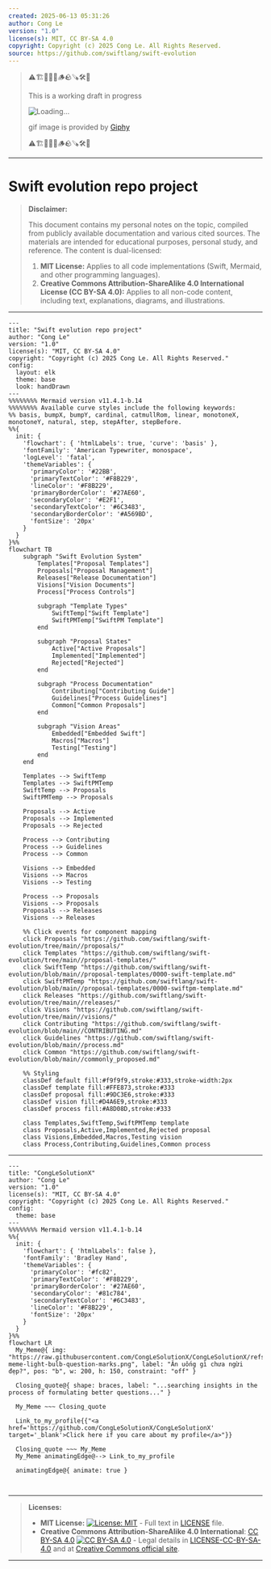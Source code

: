 ```yaml
---
created: 2025-06-13 05:31:26
author: Cong Le
version: "1.0"
license(s): MIT, CC BY-SA 4.0
copyright: Copyright (c) 2025 Cong Le. All Rights Reserved.
source: https://github.com/swiftlang/swift-evolution
---
```



> ⚠️🏗️🚧🦺🧱🪵🪨🪚🛠️👷
> 
> This is a working draft in progress
> 
> ![Loading...](https://media3.giphy.com/media/v1.Y2lkPTc5MGI3NjExY2R6NW96ZW9hbDBib2dma25jdDMzd251MnN4ODdwcHRjcTZlY2pmMCZlcD12MV9pbnRlcm5hbF9naWZfYnlfaWQmY3Q9Zw/o37e1VlwzOvFS/giphy.gif)
>
> gif image is provided by [Giphy](https://giphy.com)
> 
> ⚠️🏗️🚧🦺🧱🪵🪨🪚🛠️👷


----


# Swift evolution repo project
> **Disclaimer:**
>
> This document contains my personal notes on the topic,
> compiled from publicly available documentation and various cited sources.
> The materials are intended for educational purposes, personal study, and reference.
> The content is dual-licensed:
> 1. **MIT License:** Applies to all code implementations (Swift, Mermaid, and other programming languages).
> 2. **Creative Commons Attribution-ShareAlike 4.0 International License (CC BY-SA 4.0):** Applies to all non-code content, including text, explanations, diagrams, and illustrations.
---


```mermaid
---
title: "Swift evolution repo project"
author: "Cong Le"
version: "1.0"
license(s): "MIT, CC BY-SA 4.0"
copyright: "Copyright (c) 2025 Cong Le. All Rights Reserved."
config:
  layout: elk
  theme: base
  look: handDrawn
---
%%%%%%%% Mermaid version v11.4.1-b.14
%%%%%%%% Available curve styles include the following keywords:
%% basis, bumpX, bumpY, cardinal, catmullRom, linear, monotoneX, monotoneY, natural, step, stepAfter, stepBefore.
%%{
  init: {
    'flowchart': { 'htmlLabels': true, 'curve': 'basis' },
    'fontFamily': 'American Typewriter, monospace',
    'logLevel': 'fatal',
    'themeVariables': {
      'primaryColor': '#22BB',
      'primaryTextColor': '#F8B229',
      'lineColor': '#F8B229',
      'primaryBorderColor': '#27AE60',
      'secondaryColor': '#E2F1',
      'secondaryTextColor': '#6C3483',
      'secondaryBorderColor': '#A569BD',
      'fontSize': '20px'
    }
  }
}%%
flowchart TB
    subgraph "Swift Evolution System"
        Templates["Proposal Templates"]
        Proposals["Proposal Management"]
        Releases["Release Documentation"]
        Visions["Vision Documents"]
        Process["Process Controls"]

        subgraph "Template Types"
            SwiftTemp["Swift Template"]
            SwiftPMTemp["SwiftPM Template"]
        end

        subgraph "Proposal States"
            Active["Active Proposals"]
            Implemented["Implemented"]
            Rejected["Rejected"]
        end

        subgraph "Process Documentation"
            Contributing["Contributing Guide"]
            Guidelines["Process Guidelines"]
            Common["Common Proposals"]
        end

        subgraph "Vision Areas"
            Embedded["Embedded Swift"]
            Macros["Macros"]
            Testing["Testing"]
        end
    end

    Templates --> SwiftTemp
    Templates --> SwiftPMTemp
    SwiftTemp --> Proposals
    SwiftPMTemp --> Proposals
    
    Proposals --> Active
    Proposals --> Implemented
    Proposals --> Rejected
    
    Process --> Contributing
    Process --> Guidelines
    Process --> Common
    
    Visions --> Embedded
    Visions --> Macros
    Visions --> Testing
    
    Process --> Proposals
    Visions --> Proposals
    Proposals --> Releases
    Visions --> Releases

    %% Click events for component mapping
    click Proposals "https://github.com/swiftlang/swift-evolution/tree/main//proposals/"
    click Templates "https://github.com/swiftlang/swift-evolution/tree/main//proposal-templates/"
    click SwiftTemp "https://github.com/swiftlang/swift-evolution/blob/main//proposal-templates/0000-swift-template.md"
    click SwiftPMTemp "https://github.com/swiftlang/swift-evolution/blob/main//proposal-templates/0000-swiftpm-template.md"
    click Releases "https://github.com/swiftlang/swift-evolution/tree/main//releases/"
    click Visions "https://github.com/swiftlang/swift-evolution/tree/main//visions/"
    click Contributing "https://github.com/swiftlang/swift-evolution/blob/main//CONTRIBUTING.md"
    click Guidelines "https://github.com/swiftlang/swift-evolution/blob/main//process.md"
    click Common "https://github.com/swiftlang/swift-evolution/blob/main//commonly_proposed.md"

    %% Styling
    classDef default fill:#f9f9f9,stroke:#333,stroke-width:2px
    classDef template fill:#FFE873,stroke:#333
    classDef proposal fill:#9DC3E6,stroke:#333
    classDef vision fill:#D4A6E9,stroke:#333
    classDef process fill:#A8D08D,stroke:#333
    
    class Templates,SwiftTemp,SwiftPMTemp template
    class Proposals,Active,Implemented,Rejected proposal
    class Visions,Embedded,Macros,Testing vision
    class Process,Contributing,Guidelines,Common process
```

----

<!-- 
```mermaid
%% Current Mermaid version
info
```  -->


```mermaid
---
title: "CongLeSolutionX"
author: "Cong Le"
version: "1.0"
license(s): "MIT, CC BY-SA 4.0"
copyright: "Copyright (c) 2025 Cong Le. All Rights Reserved."
config:
  theme: base
---
%%%%%%%% Mermaid version v11.4.1-b.14
%%{
  init: {
    'flowchart': { 'htmlLabels': false },
    'fontFamily': 'Bradley Hand',
    'themeVariables': {
      'primaryColor': '#fc82',
      'primaryTextColor': '#F8B229',
      'primaryBorderColor': '#27AE60',
      'secondaryColor': '#81c784',
      'secondaryTextColor': '#6C3483',
      'lineColor': '#F8B229',
      'fontSize': '20px'
    }
  }
}%%
flowchart LR
  My_Meme@{ img: "https://raw.githubusercontent.com/CongLeSolutionX/CongLeSolutionX/refs/heads/main/assets/images/My-meme-light-bulb-question-marks.png", label: "Ăn uống gì chưa ngừi đẹp?", pos: "b", w: 200, h: 150, constraint: "off" }

  Closing_quote@{ shape: braces, label: "...searching insights in the process of formulating better questions..." }
    
  My_Meme ~~~ Closing_quote
    
  Link_to_my_profile{{"<a href='https://github.com/CongLeSolutionX/CongLeSolutionX' target='_blank'>Click here if you care about my profile</a>"}}

  Closing_quote ~~~ My_Meme
  My_Meme animatingEdge@--> Link_to_my_profile
  
  animatingEdge@{ animate: true }



```

---
>**Licenses:**
>
>- **MIT License:**  [![License: MIT](https://img.shields.io/badge/License-MIT-yellow.svg)](LICENSE) - Full text in [LICENSE](LICENSE) file.
>- **Creative Commons Attribution-ShareAlike 4.0 International**: [CC BY-SA 4.0](https://creativecommons.org/licenses/by-sa/4.0/) [![CC BY-SA 4.0](https://licensebuttons.net/l/by-sa/4.0/88x31.png)](https://creativecommons.org/licenses/by-sa/4.0/) - Legal details in [LICENSE-CC-BY-SA-4.0](THE_PAST/LICENSE-CC-BY-SA-4.0) and at [Creative Commons official site](https://creativecommons.org/licenses/by-sa/4.0/).
>
---

